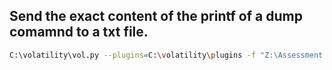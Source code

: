 ## Send the exact content of the printf of a dump comamnd to a txt file. 
```bash
C:\volatility\vol.py --plugins=C:\volatility\plugins -f "Z:\Assessment 4\Evidence\victim_02.memory\victim_02.memory.raw" --profile=Win10x64_17134 dlldump -p 7956 --dump-dir "Z:\Assessment 4\Evidence\dumps" > "Z:\Assessment 4\Evidence\dumps\smartScreen-7956-list.txt"
``` 
